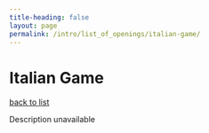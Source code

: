 ```yaml
---
title-heading: false
layout: page
permalink: /intro/list_of_openings/italian-game/
---
```


# Italian Game

[back to list](../../list_of_openings)

Description unavailable